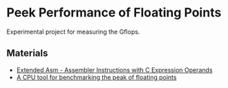 <!--- Copyright 2020 zixuanweeei -->

<!--- Licensed under the Apache License, Version 2.0 (the "License"); -->
<!--- you may not use this file except in compliance with the License. -->
<!--- You may obtain a copy of the License at -->
<!---
<!---     http://www.apache.org/licenses/LICENSE-2.0 -->
<!---
<!--- Unless required by applicable law or agreed to in writing, software -->
<!--- distributed under the License is distributed on an "AS IS" BASIS, -->
<!--- WITHOUT WARRANTIES OR CONDITIONS OF ANY KIND, either express or implied. -->
<!--- See the License for the specific language governing permissions and -->
<!--- limitations under the License. -->

# Peek Performance of Floating Points
Experimental project for measuring the Gflops.

## Materials
+ [Extended Asm - Assembler Instructions with C Expression Operands](https://gcc.gnu.org/onlinedocs/gcc/Extended-Asm.html)
+ [A CPU tool for benchmarking the peak of floating points](https://github.com/pigirons/cpufp)
